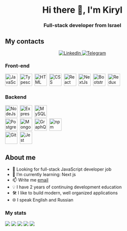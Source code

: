 

<div id="header" align="center">
	<h1> Hi there 👋, I'm Kiryl</h1>
	<h3> Full-stack developer from Israel</h3>
</div>



## My contacts
<div id="social_media" align="center">
	<a href="https://www.linkedin.com/in/kirylsavich/">
		<img src="https://img.shields.io/badge/LinkedIn-blue?style=for-the-badge&logo=linkedin&logoColor=white" alt="LinkedIn"/>
	</a>
	<a href="https://t.me/immimp">
		<img src="https://img.shields.io/badge/Telegram-blue?style=for-the-badge&logo=telegram&logoColor=white" alt="Telegram"/>
	</a>
</div>

### Front-end
<img src="https://cdn.jsdelivr.net/gh/devicons/devicon/icons/javascript/javascript-original.svg" title="JavaScript" width="40" height="40"/>&nbsp;
<img src="https://cdn.jsdelivr.net/gh/devicons/devicon/icons/typescript/typescript-original.svg"  title="Typescript" width="40" height="40"/>&nbsp;
<img src="https://cdn.jsdelivr.net/gh/devicons/devicon/icons/html5/html5-original.svg" title="HTML" width="40" height="40"/>&nbsp;
<img src="https://cdn.jsdelivr.net/gh/devicons/devicon/icons/css3/css3-original.svg" title="CSS" width="40" height="40"/>&nbsp;
<img src="https://cdn.jsdelivr.net/gh/devicons/devicon/icons/react/react-original.svg" title="React" width="40" height="40"/>&nbsp;
<img src="https://cdn.jsdelivr.net/gh/devicons/devicon/icons/nextjs/nextjs-original-wordmark.svg"  title="NextJs" width="40" height="40"/>&nbsp;
<img src="https://cdn.jsdelivr.net/gh/devicons/devicon/icons/bootstrap/bootstrap-plain.svg" title="Bootstrap" width="40" height="40"/>&nbsp;
<img src="https://cdn.jsdelivr.net/gh/devicons/devicon/icons/redux/redux-original.svg"  title="Redux" width="40" height="40"/>&nbsp;	
### Backend
<img src="https://cdn.jsdelivr.net/gh/devicons/devicon/icons/nodejs/nodejs-original.svg" title="NodeJs" width="40" height="40"/>&nbsp;
<img src="https://cdn.jsdelivr.net/gh/devicons/devicon/icons/express/express-original.svg" title="Express" width="40" height="40"/>&nbsp;
<img src="https://cdn.jsdelivr.net/gh/devicons/devicon/icons/mysql/mysql-original-wordmark.svg" title="MySQL" width="40" height="40" />&nbsp;	
<img src="https://cdn.jsdelivr.net/gh/devicons/devicon/icons/postgresql/postgresql-original.svg" title="PostgresSQL" width="40" height="40"/>&nbsp;
<img src="https://cdn.jsdelivr.net/gh/devicons/devicon/icons/mongodb/mongodb-plain-wordmark.svg"  title="MongoDB" width="40" height="40"/>&nbsp;
<img src="https://cdn.jsdelivr.net/gh/devicons/devicon/icons/graphql/graphql-plain.svg"  title="GraphQL" width="40" height="40"/>&nbsp;
<img src="https://cdn.jsdelivr.net/gh/devicons/devicon/icons/npm/npm-original-wordmark.svg" title="npm" width="40" height="40"/>&nbsp;                    
<img src="https://cdn.jsdelivr.net/gh/devicons/devicon/icons/git/git-plain.svg" title="Git" width="40" height="40"/>&nbsp;
<img src="https://cdn.jsdelivr.net/gh/devicons/devicon/icons/jest/jest-plain.svg" title="Jest" width="40" height="40" />&nbsp;	   

## About me
- 🔭 Looking for full-stack JavaScript developer job
- 🌱 I’m currently learning: Next js
- 📫 Write me [email](mailto:kirillsavich90@gmail.com)
- 💡 I have 2 years of continuing development education
- 🛠 I like to build modern, well organized applications
- 🌐 I speak English and Russian

### My stats

![](http://github-profile-summary-cards.vercel.app/api/cards/profile-details?username=ImmIm&theme=discord_old_blurple)
![](http://github-profile-summary-cards.vercel.app/api/cards/repos-per-language?username=ImmIm&theme=discord_old_blurple)
![](http://github-profile-summary-cards.vercel.app/api/cards/most-commit-language?username=ImmIm&theme=discord_old_blurple)
![](http://github-profile-summary-cards.vercel.app/api/cards/stats?username=ImmIm&theme=discord_old_blurple)
![](http://github-profile-summary-cards.vercel.app/api/cards/productive-time?username=ImmIm&theme=discord_old_blurple&utcOffset=8)

<!-- - 📄 Know about my experiences [CV](cv-link) -->



